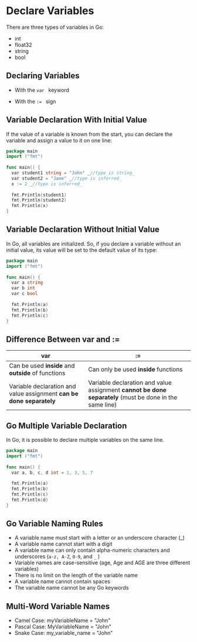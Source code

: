 # Declare Variables 

<p>There are three types of variables in Go: </p>

* int
* float32
* string
* bool

## Declaring Variables 

* <p>With the <code>var </code> keyword </p>
* <p>With the <code>:= </code> sign </p>

## Variable Declaration With Initial Value
<p>If the value of a variable is known from the start, you can declare the variable and assign a value to it on one line:</p>

```go
package main  
import ("fmt")  
  
func main() {  
  var student1 string = "John" _//type is string_  
  var student2 = "Jane" _//type is inferred_  
  x := 2 _//type is inferred_  
  
  fmt.Println(student1)  
  fmt.Println(student2)  
  fmt.Println(x)  
}
```

## Variable Declaration Without Initial Value

<p>In Go, all variables are initialized. So, if you declare a variable without an initial value, its value will be set to the default value of its type:</p>

```go
package main  
import ("fmt")  
  
func main() {  
  var a string  
  var b int  
  var c bool  
  
  fmt.Println(a)  
  fmt.Println(b)  
  fmt.Println(c)  
}
```

## Difference Between var and :=

| var                                                                  | :=                                                                                                      |
| -------------------------------------------------------------------- | ------------------------------------------------------------------------------------------------------- |
| Can be used **inside** and **outside** of functions                  | Can only be used **inside** functions                                                                   |
| Variable declaration and value assignment **can be done separately** | Variable declaration and value assignment **cannot be done separately** (must be done in the same line) |

## Go Multiple Variable Declaration

<p>In Go, it is possible to declare multiple variables on the same line.</p>

```go
package main  
import ("fmt")  
  
func main() {  
  var a, b, c, d int = 1, 3, 5, 7  
  
  fmt.Println(a)  
  fmt.Println(b)  
  fmt.Println(c)  
  fmt.Println(d)  
}
```

## Go Variable Naming Rules

- A variable name must start with a letter or an underscore character (_)
- A variable name cannot start with a digit
- A variable name can only contain alpha-numeric characters and underscores (`a-z, A-Z`, `0-9`, and `_` )
- Variable names are case-sensitive (age, Age and AGE are three different variables)
- There is no limit on the length of the variable name
- A variable name cannot contain spaces
- The variable name cannot be any Go keywords

## Multi-Word Variable Names

* Camel Case: myVariableName = "John"
* Pascal Case: MyVariableName = "John"
* Snake Case: my_variable_name = "John"